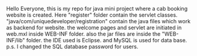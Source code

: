 Hello Everyone,
              this is my repo for java mini project where a cab booking website is created.
Here "register" folder contain the servlet classes.
"java/com/uniquedeveloper/registration" contain the java files which work as backend for website.
the welcome pages and servlet are initiated in web.mxl inside WEB-INF folder.
also the jar files are inside the "WEB-INF/lib" folder.
the IDE used is Eclipse.
and MySQL is used for data base.
p.s. I changed the SQL database password for users.
